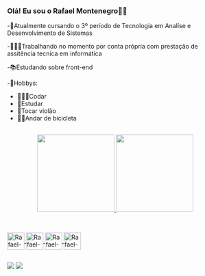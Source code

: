 ### Olá! Eu sou o Rafael Montenegro👋🏽


-🏫Atualmente cursando o 3º período de Tecnologia em Analíse e Desenvolvimento de Sistemas

-👨🏽‍💻Trabalhando no momento por conta própria com prestação de assitência tecnica em informática

-📚Estudando sobre front-end

-🙂Hobbys:
<ul>
  <li>👨🏽‍💻Codar</li>
  <li>📘Estudar</li>
  <li>🎸Tocar violão</li>
  <li>🚴🏽Andar de bicicleta</li>
  </ul>
  
  ##

<div align="center">
  <a href="https://github.com/rafamms013">
  <img height="180em" src="https://github-readme-stats.vercel.app/api?username=rafamms013&show_icons=true&theme=dark&include_all_commits=true&count_private=true"/>
  <img height="180em" src="https://github-readme-stats.vercel.app/api/top-langs/?username=rafamms013&layout=compact&langs_count=7&theme=dark"/>
</div>

  ##
  
 <div style="display: inline_block"><br>
 
    
   <img align="center" alt="Rafael-C" height="40" width="40" src="https://cdn.jsdelivr.net/gh/devicons/devicon/icons/c/c-original.svg">
  <img align="center" alt="Rafael-HTML" height="40" width="40" src="https://cdn.jsdelivr.net/gh/devicons/devicon/icons/python/python-original-wordmark.svg">
  <img align="center" alt="Rafael-HTML" height="40" width="40" src="https://cdn.jsdelivr.net/gh/devicons/devicon/icons/html5/html5-plain-wordmark.svg">
  <img align="center" alt="Rafael-CSS" height="40" width="40" src="https://cdn.jsdelivr.net/gh/devicons/devicon/icons/css3/css3-plain-wordmark.svg">
  
</div>
  
  ##
  
  <div>
<a href="https://www.linkedin.com/in/rafael-montenegro-marques-da-silva" target="_blank"><img src="https://img.shields.io/badge/-LinkedIn-%230077B5?style=for-the-badge&logo=linkedin&logoColor=white" target="_blank"></a>  
<a href = "mailto:rafa.mms0612@gmail.com"><img src="https://img.shields.io/badge/-Gmail-%23333?style=for-the-badge&logo=gmail&logoColor=white" target="_blank"></a>
  
  </div>
  
 
  
  
 
  
